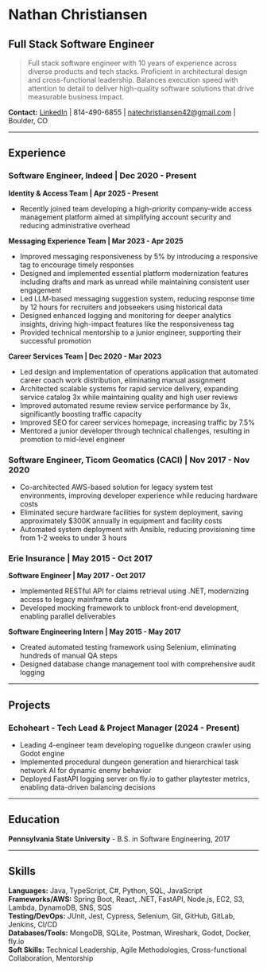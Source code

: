 # Nathan Christiansen
## Full Stack Software Engineer

> Full stack software engineer with 10 years of experience across diverse products and tech stacks. Proficient in architectural design and cross-functional leadership. Balances execution speed with attention to detail to deliver high-quality software solutions that drive measurable business impact.

**Contact:** [LinkedIn](https://www.linkedin.com/in/nathan-christiansen) | 814-490-6855 | natechristiansen42@gmail.com | Boulder, CO

---

## Experience

### Software Engineer, Indeed | Dec 2020 - Present

**Identity & Access Team | Apr 2025 - Present**
* Recently joined team developing a high-priority company-wide access management platform aimed at simplifying account security and reducing administrative overhead

**Messaging Experience Team | Mar 2023 - Apr 2025**
* Improved messaging responsiveness by 5% by introducing a responsive tag to encourage timely responses
* Designed and implemented essential platform modernization features including drafts and mark as unread while maintaining consistent user engagement
* Led LLM-based messaging suggestion system, reducing response time by 12 hours for recruiters and jobseekers using historical data
* Designed enhanced logging and monitoring for deeper analytics insights, driving high-impact features like the responsiveness tag
* Provided technical mentorship to a junior engineer, supporting their successful promotion

**Career Services Team | Dec 2020 - Mar 2023**
* Led design and implementation of operations application that automated career coach work distribution, eliminating manual assignment
* Architected scalable systems for rapid service delivery, expanding service catalog 3x while maintaining quality and high user reviews
* Improved automated resume review service performance by 3x, significantly boosting traffic capacity
* Improved SEO for career services homepage, increasing traffic by 7.5%
* Mentored a junior developer through technical challenges, resulting in promotion to mid-level engineer

<div style="page-break-before: always;"></div>

### Software Engineer, Ticom Geomatics (CACI) | Nov 2017 - Nov 2020
* Co-architected AWS-based solution for legacy system test environments, improving developer experience while reducing hardware costs
* Eliminated secure hardware facilities for system deployment, saving approximately $300K annually in equipment and facility costs
* Automated system deployment with Ansible, reducing provisioning time from 1-2 weeks to under 3 hours

### Erie Insurance | May 2015 - Oct 2017

**Software Engineer | May 2017 - Oct 2017**
* Implemented RESTful API for claims retrieval using .NET, modernizing access to legacy mainframe data
* Developed mocking framework to unblock front-end development, enabling parallel deliverables

**Software Engineering Intern | May 2015 - May 2017**
* Created automated testing framework using Selenium, eliminating hundreds of manual QA steps
* Designed database change management tool with comprehensive audit logging

___

## Projects

### Echoheart - Tech Lead & Project Manager (2024 - Present)
* Leading 4-engineer team developing roguelike dungeon crawler using Godot engine
* Implemented procedural dungeon generation and hierarchical task network AI for dynamic enemy behavior
* Deployed FastAPI logging server on fly.io to gather playtester metrics, enabling data-driven balancing decisions

___

## Education
**Pennsylvania State University** - B.S. in Software Engineering, 2017

___

## Skills
**Languages:** Java, TypeScript, C#, Python, SQL, JavaScript  
**Frameworks/AWS:** Spring Boot, React, .NET, FastAPI, Node.js, EC2, S3, Lambda, DynamoDB, SNS, SQS  
**Testing/DevOps:** JUnit, Jest, Cypress, Selenium, Git, GitHub, GitLab, Jenkins, CI/CD  
**Databases/Tools:** MongoDB, SQLite, Postman, Wireshark, Godot, Docker, fly.io  
**Soft Skills:** Technical Leadership, Agile Methodologies, Cross-functional Collaboration, Mentorship